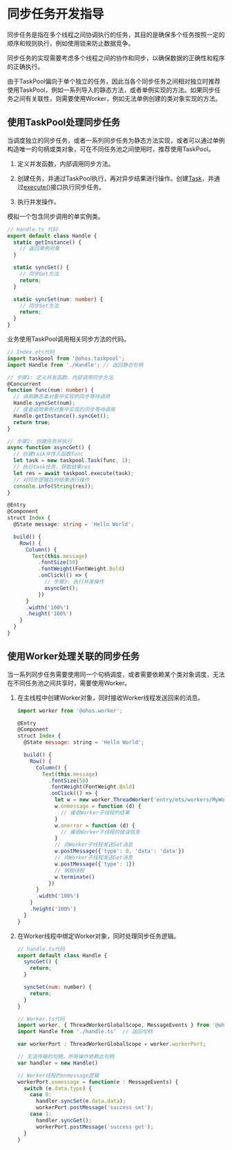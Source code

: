 # 同步任务开发指导


同步任务是指在多个线程之间协调执行的任务，其目的是确保多个任务按照一定的顺序和规则执行，例如使用锁来防止数据竞争。


同步任务的实现需要考虑多个线程之间的协作和同步，以确保数据的正确性和程序的正确执行。

由于TaskPool偏向于单个独立的任务，因此当各个同步任务之间相对独立时推荐使用TaskPool，例如一系列导入的静态方法，或者单例实现的方法。如果同步任务之间有关联性，则需要使用Worker，例如无法单例创建的类对象实现的方法。


## 使用TaskPool处理同步任务

当调度独立的同步任务，或者一系列同步任务为静态方法实现，或者可以通过单例构造唯一的句柄或类对象，可在不同任务池之间使用时，推荐使用TaskPool。

1. 定义并发函数，内部调用同步方法。

2. 创建任务，并通过TaskPool执行，再对异步结果进行操作。创建[Task](../reference/apis/js-apis-taskpool.md#task)，并通过[execute()](../reference/apis/js-apis-taskpool.md#taskpoolexecute-1)接口执行同步任务。

3. 执行并发操作。

模拟一个包含同步调用的单实例类。


```ts
// Handle.ts 代码
export default class Handle {
  static getInstance() {
    // 返回单例对象
  }

  static syncGet() {
    // 同步Get方法
    return;
  }

  static syncSet(num: number) {
    // 同步Set方法
    return;
  }
}
```

业务使用TaskPool调用相关同步方法的代码。


```ts
// Index.ets代码
import taskpool from '@ohos.taskpool';
import Handle from './Handle'; // 返回静态句柄

// 步骤1: 定义并发函数，内部调用同步方法
@Concurrent
function func(num: number) {
  // 调用静态类对象中实现的同步等待调用
  Handle.syncSet(num);
  // 或者调用单例对象中实现的同步等待调用
  Handle.getInstance().syncGet();
  return true;
}

// 步骤2: 创建任务并执行
async function asyncGet() {
  // 创建task并传入函数func
  let task = new taskpool.Task(func, 1);
  // 执行task任务，获取结果res
  let res = await taskpool.execute(task);
  // 对同步逻辑后的结果进行操作
  console.info(String(res));
}

@Entry
@Component
struct Index {
  @State message: string = 'Hello World';

  build() {
    Row() {
      Column() {
        Text(this.message)
          .fontSize(50)
          .fontWeight(FontWeight.Bold)
          .onClick(() => {
            // 步骤3: 执行并发操作
            asyncGet();
          })
      }
      .width('100%')
      .height('100%')
    }
  }
}
```


## 使用Worker处理关联的同步任务

当一系列同步任务需要使用同一个句柄调度，或者需要依赖某个类对象调度，无法在不同任务池之间共享时，需要使用Worker。

1. 在主线程中创建Worker对象，同时接收Worker线程发送回来的消息。
   
   ```js
   import worker from '@ohos.worker';
   
   @Entry
   @Component
   struct Index {
     @State message: string = 'Hello World';
   
     build() {
       Row() {
         Column() {
           Text(this.message)
             .fontSize(50)
             .fontWeight(FontWeight.Bold)
             .onClick(() => {
               let w = new worker.ThreadWorker('entry/ets/workers/MyWorker.ts');
               w.onmessage = function (d) {
                 // 接收Worker子线程的结果
               }
               w.onerror = function (d) {
                 // 接收Worker子线程的错误信息
               }
               // 向Worker子线程发送Set消息
               w.postMessage({'type': 0, 'data': 'data'})
               // 向Worker子线程发送Get消息
               w.postMessage({'type': 1})
               // 销毁线程
               w.terminate()
             })
         }
         .width('100%')
       }
       .height('100%')
     }
   }
   ```

2. 在Worker线程中绑定Worker对象，同时处理同步任务逻辑。
   
   ```js
   // handle.ts代码
   export default class Handle {
     syncGet() {
       return;
     }
   
     syncSet(num: number) {
       return;
     }
   }
   
   // Worker.ts代码
   import worker, { ThreadWorkerGlobalScope, MessageEvents } from '@ohos.worker';
   import Handle from './handle.ts'  // 返回句柄
   
   var workerPort : ThreadWorkerGlobalScope = worker.workerPort;
   
   // 无法传输的句柄，所有操作依赖此句柄
   var handler = new Handle()
   
   // Worker线程的onmessage逻辑
   workerPort.onmessage = function(e : MessageEvents) {
     switch (e.data.type) {
       case 0:
         handler.syncSet(e.data.data);
         workerPort.postMessage('success set');
       case 1:
         handler.syncGet();
         workerPort.postMessage('success get');
     }
   }
   ```
